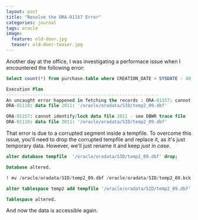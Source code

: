 ```yaml
---
layout: post
title: "Resolve the ORA-01157 Error"
categories: journal
tags: oracle
image:
  feature: old-door.jpg
  teaser: old-door-teaser.jpg
---
```

Another day at the office, I was investigating a performace issue when I encountered the following error:

```sql
Select count(*) from purchase.table where CREATION_DATE > SYSDATE - 40;

Execution Plan
----------------------------------------------------------
An uncaught error happened in fetching the records : ORA-01157: cannot identify/lock data file 2011 - see DBWR trace file
ORA-01110: data file 2011: '/oracle/oradata/SID/temp2_09.dbf'

ORA-01157: cannot identify/lock data file 2011 - see DBWR trace file
ORA-01110: data file 2011: '/oracle/oradata/SID/temp2_09.dbf'
```

That error is due to a corrupted segment inside a tempfile. To overcome this issue, you'll need to drop the corrupted tempfile and replace it, as it's just temporary data. However, we'll just rename it and keep *just in case*.

```sql
alter database tempfile  '/oracle/oradata/SID/temp2_09.dbf' drop;

Database altered.

! mv /oracle/oradata/SID/temp2_09.dbf /oracle/oradata/SID/temp2_09.bck

alter tablespace temp2 add tempfile '/oracle/oradata/SID/temp2_09.dbf' size 10M autoextend on;

Tablespace altered.

```

And now the data is accessible again.

